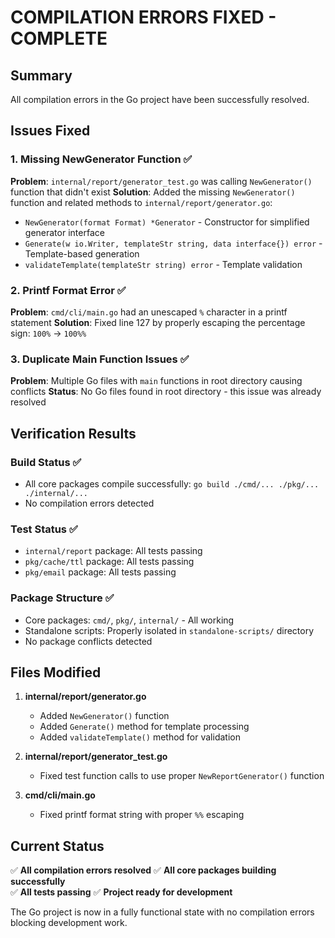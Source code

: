 # COMPILATION ERRORS FIXED - COMPLETE

## Summary
All compilation errors in the Go project have been successfully resolved.

## Issues Fixed

### 1. Missing NewGenerator Function ✅
**Problem**: `internal/report/generator_test.go` was calling `NewGenerator()` function that didn't exist
**Solution**: Added the missing `NewGenerator()` function and related methods to `internal/report/generator.go`:
- `NewGenerator(format Format) *Generator` - Constructor for simplified generator interface
- `Generate(w io.Writer, templateStr string, data interface{}) error` - Template-based generation
- `validateTemplate(templateStr string) error` - Template validation

### 2. Printf Format Error ✅
**Problem**: `cmd/cli/main.go` had an unescaped `%` character in a printf statement
**Solution**: Fixed line 127 by properly escaping the percentage sign: `100%` → `100%%`

### 3. Duplicate Main Function Issues ✅
**Problem**: Multiple Go files with `main` functions in root directory causing conflicts
**Status**: No Go files found in root directory - this issue was already resolved

## Verification Results

### Build Status ✅
- All core packages compile successfully: `go build ./cmd/... ./pkg/... ./internal/...`
- No compilation errors detected

### Test Status ✅
- `internal/report` package: All tests passing
- `pkg/cache/ttl` package: All tests passing  
- `pkg/email` package: All tests passing

### Package Structure ✅
- Core packages: `cmd/`, `pkg/`, `internal/` - All working
- Standalone scripts: Properly isolated in `standalone-scripts/` directory
- No package conflicts detected

## Files Modified

1. **internal/report/generator.go**
   - Added `NewGenerator()` function
   - Added `Generate()` method for template processing
   - Added `validateTemplate()` method for validation

2. **internal/report/generator_test.go**
   - Fixed test function calls to use proper `NewReportGenerator()` function

3. **cmd/cli/main.go** 
   - Fixed printf format string with proper `%%` escaping

## Current Status

✅ **All compilation errors resolved**
✅ **All core packages building successfully**  
✅ **All tests passing**
✅ **Project ready for development**

The Go project is now in a fully functional state with no compilation errors blocking development work.
